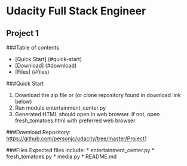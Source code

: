 # Udacity Full Stack Engineer
## Project 1

###Table of contents

* [Quick Start] (#quick-start)
* [Download] (#download)
* [Files] (#files)

###Quick Start
1) Download the zip file or (or clone repository found in download link below)
2) Run module entertainment_center.py
3) Generated HTML should open in web browser. If not, open fresh_tomatoes.html with preferred web browser

###Download
Repository: https://github.com/personjc/udacity/tree/master/Project1

###Files
Expected files include:
	* entertainment_center.py
	* fresh_tomatoes.py
	* media.py
	* README.md
